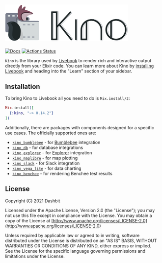 <h1><img src="https://github.com/elixir-nx/kino/raw/main/images/kino.png" alt="Kino" width="400"></h1>

[![Docs](https://img.shields.io/badge/hex.pm-docs-8e7ce6.svg)](https://hexdocs.pm/kino)
[![Actions Status](https://github.com/livebook-dev/kino/workflows/Test/badge.svg)](https://github.com/livebook-dev/kino/actions)

`Kino` is the library used by [Livebook](https://github.com/elixir-nx/livebook)
to render rich and interactive output directly from your Elixir code. You can learn
more about Kino by [installing Livebook](https://livebook.dev/) and heading into
the "Learn" section of your sidebar.

## Installation

To bring Kino to Livebook all you need to do is `Mix.install/2`:

```elixir
Mix.install([
  {:kino, "~> 0.14.2"}
])
```

Additionally, there are packages with components designed for a specific
use cases. The officially supported ones are:

  * [`kino_bumblebee`](https://github.com/livebook-dev/kino_bumblebee) - for [Bumblebee](https://github.com/elixir-nx/bumblebee) integration
  * [`kino_db`](https://github.com/livebook-dev/kino_db) - for database integrations
  * [`kino_explorer`](https://github.com/livebook-dev/kino_explorer) - for [Explorer](https://github.com/elixir-nx/explorer) integration
  * [`kino_maplibre`](https://github.com/livebook-dev/kino_maplibre) - for map plotting
  * [`kino_slack`](https://github.com/livebook-dev/kino_slack) - for Slack integration
  * [`kino_vega_lite`](https://github.com/livebook-dev/kino_vega_lite) - for data charting
  * [`kino_benchee`](https://github.com/livebook-dev/kino_benchee/tree/main) - for rendering Benchee test results

## License

Copyright (C) 2021 Dashbit

Licensed under the Apache License, Version 2.0 (the "License");
you may not use this file except in compliance with the License.
You may obtain a copy of the License at [http://www.apache.org/licenses/LICENSE-2.0](http://www.apache.org/licenses/LICENSE-2.0)

Unless required by applicable law or agreed to in writing, software
distributed under the License is distributed on an "AS IS" BASIS,
WITHOUT WARRANTIES OR CONDITIONS OF ANY KIND, either express or implied.
See the License for the specific language governing permissions and
limitations under the License.
